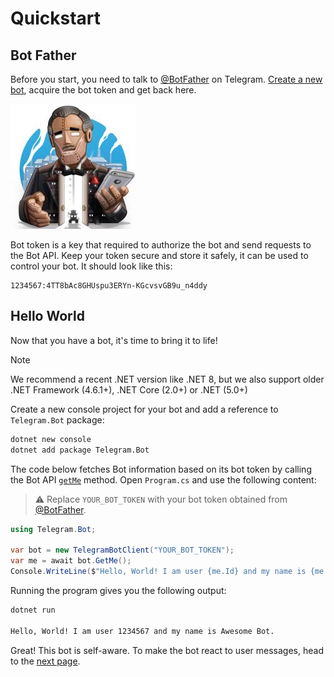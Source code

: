 # Quickstart

## Bot Father

Before you start, you need to talk to [@BotFather] on Telegram.
[Create a new bot](https://core.telegram.org/bots/tutorial#obtain-your-bot-token), acquire the bot token and get back here.

[![Bot Father](docs/logo-bot-father.jpg)](https://t.me/botfather)

Bot token is a key that required to authorize the bot and send requests to the Bot API. Keep your token secure and store it safely, it can be used to control your bot. It should look like this:

```text
1234567:4TT8bAc8GHUspu3ERYn-KGcvsvGB9u_n4ddy
```

## Hello World

Now that you have a bot, it's time to bring it to life!

> [!NOTE]  
> We recommend a recent .NET version like .NET 8, but we also support older .NET Framework (4.6.1+), .NET Core (2.0+) or .NET (5.0+)

Create a new console project for your bot and add a reference to `Telegram.Bot` package:

```bash
dotnet new console
dotnet add package Telegram.Bot
```

The code below fetches Bot information based on its bot token by calling the Bot API [`getMe`] method. Open `Program.cs` and use the following content:

> ⚠️ Replace `YOUR_BOT_TOKEN` with your bot token obtained from [@BotFather].

```c#
using Telegram.Bot;

var bot = new TelegramBotClient("YOUR_BOT_TOKEN");
var me = await bot.GetMe();
Console.WriteLine($"Hello, World! I am user {me.Id} and my name is {me.FirstName}.");
```

Running the program gives you the following output:

```bash
dotnet run

Hello, World! I am user 1234567 and my name is Awesome Bot.
```

Great! This bot is self-aware. To make the bot react to user messages, head to the [next page].

<!-- -->

[@BotFather]: https://t.me/botfather
[`getMe`]: https://core.telegram.org/bots/api#getme
[next page]: example-bot.md
